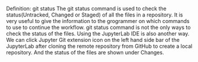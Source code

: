 Definition: git status
The git status command is used to check the status(Untracked, Changed or Staged) of all the files in a repository. It is very useful to give the information to the grogrammer on which commands to use to continue the workflow. 
git status command is not the only ways to check the status of the files. Using the JupyterLab IDE  is also another way. We can click Jupyter Git extension icon on the left hand side bar of the JupyterLab after cloning the remote repository from GitHub to create a local repository. And the status of the files are shown under Changes.